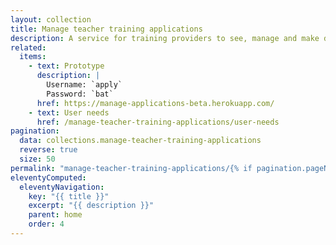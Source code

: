 ```yaml
---
layout: collection
title: Manage teacher training applications
description: A service for training providers to see, manage and make decisions on applications they receive
related:
  items:
    - text: Prototype
      description: |
        Username: `apply`
        Password: `bat`
      href: https://manage-applications-beta.herokuapp.com/
    - text: User needs
      href: /manage-teacher-training-applications/user-needs
pagination:
  data: collections.manage-teacher-training-applications
  reverse: true
  size: 50
permalink: "manage-teacher-training-applications/{% if pagination.pageNumber > 0 %}page/{{ pagination.pageNumber + 1 }}{% endif %}/"
eleventyComputed:
  eleventyNavigation:
    key: "{{ title }}"
    excerpt: "{{ description }}"
    parent: home
    order: 4
---
```

